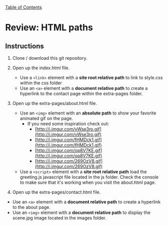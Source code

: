 [Table of Contents](/README.md)

# Review: HTML paths

## Instructions
1. Clone / download this git repository.

2. Open up the index.html file.
	- Use a `<link>` element with a **site root relative path** to link to style.css within the css folder
	- Use an `<a>` element with a **document relative path** to create a hyperlink to the contact page within the extra-pages folder.

3. Open up the extra-pages/about.html file.
	- Use an `<img>` element with an **absolute path** to show your favorite animated gif on the page.
		- If you need some inspiration check out:
			- [http://i.imgur.com/vWse3ro.gif](http://i.imgur.com/vWse3ro.gif)
			- [http://i.imgur.com/fHMDck1.gif](http://i.imgur.com/fHMDck1.gif)
			- [http://i.imgur.com/op8V7KE.gif](http://i.imgur.com/op8V7KE.gif)
			- [http://i.imgur.com/269OzV8.gif](http://i.imgur.com/269OzV8.gif)
	- Use a `<script>` element with a **site root relative path** load the greeting.js javascript file located in the js folder. Check the console to make sure that it's working when you visit the about.html page.

4. Open up the extra-pages/contact.html file.

- Use an `<a>` element with a **document relative path** to create a hyperlink to the about page.
- Use an `<img>` element with a **document relative path** to display the scene.jpg image located in the images folder.